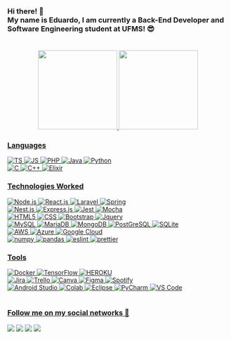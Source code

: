 ### Hi there! 👋 <br> My name is Eduardo, I am currently a Back-End Developer and Software Engineering student at UFMS! 😎

#

<div align="center">
  <a href="https://github.com/EduardoSLuz">
  <img height="180em" src="https://github-readme-stats.vercel.app/api?username=EduardoSLuz&show_icons=true&theme=radical&include_all_commits=true&count_private=true&cache_seconds=86400"/>
  <img height="180em" src="https://github-readme-stats.vercel.app/api/top-langs/?username=EduardoSLuz&layout=compact&langs_count=7&theme=radical&cache_seconds=86400"/>
</div>

<h3> Languages </h3>
<div>
  
  <img src = "https://img.shields.io/badge/TypeScript-007ACC?style=for-the-badge&logo=typescript&logoColor=white" alt = "TS"/>
  <img src = "https://img.shields.io/badge/JavaScript-F7DF1E?style=for-the-badge&logo=javascript&logoColor=black" alt = "JS"/>
  <img src = "https://img.shields.io/badge/PHP-777BB4?style=for-the-badge&logo=php&logoColor=white" alt = "PHP"/>
  <img src = "https://img.shields.io/badge/Java-ED8B00?style=for-the-badge&logo=openjdk&logoColor=white" alt = "Java"/>
  <img src = "https://img.shields.io/badge/Python-3776AB?style=for-the-badge&logo=python&logoColor=white" alt = "Python"/>
  <br>
  
  <img src = "https://img.shields.io/badge/c-%2300599C.svg?style=for-the-badge&logo=c&logoColor=white" alt = "C"/>
  <img src = "https://img.shields.io/badge/C%2B%2B-00599C?style=for-the-badge&logo=c%2B%2B&logoColor=white" alt = "C++"/>
  <img src = "https://img.shields.io/badge/Elixir-4B275F?style=for-the-badge&logo=elixir&logoColor=white" alt = "Elixir"/>
  <br> 
  
</div>

<h3> Technologies Worked </h3>
<div>

  <img src = "https://img.shields.io/badge/Node.js-43853D?style=for-the-badge&logo=node.js&logoColor=white" alt = "Node.js"/>
  <img src = "https://img.shields.io/badge/react-%2320232a.svg?style=for-the-badge&logo=react&logoColor=%2361DAFB" alt = "React.js"/>
  <img src = "https://img.shields.io/badge/Laravel-FF2D20?style=for-the-badge&logo=laravel&logoColor=white" alt = "Laravel"/>
  <img src = "https://img.shields.io/badge/spring-%236DB33F.svg?style=for-the-badge&logo=spring&logoColor=white" alt = "Spring"/>
  <br>
  
  <img src = "https://img.shields.io/badge/nestjs-%23E0234E.svg?style=for-the-badge&logo=nestjs&logoColor=white" alt = "Nest.js"/>
  <img src = "https://img.shields.io/badge/express.js-%23404d59.svg?style=for-the-badge&logo=express&logoColor=%2361DAFB" alt = "Express.js"/>
  <img src = "https://img.shields.io/badge/-jest-%23C21325?style=for-the-badge&logo=jest&logoColor=white" alt = "Jest"/>
  <img src = "https://img.shields.io/badge/mocha.js-323330?style=for-the-badge&logo=mocha&logoColor=Brown" alt = "Mocha"/>
  <br>

  <img src = "https://img.shields.io/badge/HTML5-E34F26?style=for-the-badge&logo=html5&logoColor=white" alt = "HTML5"/>
  <img src = "https://img.shields.io/badge/CSS-239120?&style=for-the-badge&logo=css3&logoColor=white" alt = "CSS"/>
  <img src = "https://img.shields.io/badge/bootstrap-%23563D7C.svg?style=for-the-badge&logo=bootstrap&logoColor=white" alt = "Bootstrap"/>
  <img src = "https://img.shields.io/badge/jQuery-0769AD?style=for-the-badge&logo=jquery&logoColor=white" alt = "Jquery"/>
  <br>
  
  <img src = "https://img.shields.io/badge/MySQL-005C84?style=for-the-badge&logo=mysql&logoColor=white" alt = "MySQL"/>
  <img src = "https://img.shields.io/badge/MariaDB-003545?style=for-the-badge&logo=mariadb&logoColor=white" alt = "MariaDB"/>
  <img src = "https://img.shields.io/badge/MongoDB-4EA94B?style=for-the-badge&logo=mongodb&logoColor=white" alt = "MongoDB"/>
  <img src = "https://img.shields.io/badge/postgres-%23316192.svg?style=for-the-badge&logo=postgresql&logoColor=white" alt = "PostGreSQL"/>
  <img src = "https://img.shields.io/badge/SQLite-07405E?style=for-the-badge&logo=sqlite&logoColor=white" alt = "SQLite"/>
  <br>
  
  <img src = "https://img.shields.io/badge/Amazon_AWS-232F3E?style=for-the-badge&logo=amazon-aws&logoColor=white" alt = "AWS"/>
  <img src = "https://img.shields.io/badge/Microsoft_Azure-0089D6?style=for-the-badge&logo=microsoft-azure&logoColor=white" alt = "Azure"/>
  <img src = "https://img.shields.io/badge/Google_Cloud-4285F4?style=for-the-badge&logo=google-cloud&logoColor=white" alt = "Google Cloud"/>
  <br>
  
  <img src = "https://img.shields.io/badge/numpy-%23013243.svg?style=for-the-badge&logo=numpy&logoColor=white" alt = "numpy" />
  <img src = "https://img.shields.io/badge/pandas-%23150458.svg?style=for-the-badge&logo=pandas&logoColor=white" alt = "pandas"/>
  <img src = "https://img.shields.io/badge/eslint-3A33D1?style=for-the-badge&logo=eslint&logoColor=white" alt = "eslint"/>
  <img src = "https://img.shields.io/badge/prettier-1A2C34?style=for-the-badge&logo=prettier&logoColor=F7BA3E" alt = "prettier"/>
  
  <br>
  
</div>
  
<h3> Tools </h3>
<div>
  <img src = "https://img.shields.io/badge/docker-%230db7ed.svg?style=for-the-badge&logo=docker&logoColor=white" alt = "Docker"/>
  <img src = "https://img.shields.io/badge/TensorFlow-FF6F00?style=for-the-badge&logo=tensorflow&logoColor=white" alt = "TensorFlow"/>
  <img src = "https://img.shields.io/badge/Heroku-430098?style=for-the-badge&logo=heroku&logoColor=white" alt = "HEROKU"/>
  <br>
  
  <img src = "https://img.shields.io/badge/Jira-0052CC?style=for-the-badge&logo=Jira&logoColor=whit" alt = "Jira"/>
  <img src = "https://img.shields.io/badge/Trello-0052CC?style=for-the-badge&logo=trello&logoColor=white" alt = "Trello"/>
  <img src = "https://img.shields.io/badge/Canva-%2300C4CC.svg?&style=for-the-badge&logo=Canva&logoColor=white" alt = "Canva"/>
  <img src = "https://img.shields.io/badge/Figma-F24E1E?style=for-the-badge&logo=figma&logoColor=white" alt = "Figma"/>
  <img src = "https://img.shields.io/badge/Spotify-1ED760?&style=for-the-badge&logo=spotify&logoColor=white" alt = "Spotify"/>
  <br>
  
  <img src = "https://img.shields.io/badge/Android_Studio-3DDC84?style=for-the-badge&logo=android-studio&logoColor=white" alt = "Android Studio"/>
  <img src = "https://img.shields.io/badge/Colab-F9AB00?style=for-the-badge&logo=googlecolab&color=525252" alt = "Colab"/>
  <img src = "https://img.shields.io/badge/Eclipse-2C2255?style=for-the-badge&logo=eclipse&logoColor=white" alt = "Eclipse"/>
  <img src = "https://img.shields.io/badge/PyCharm-000000.svg?&style=for-the-badge&logo=PyCharm&logoColor=white" alt = "PyCharm"/>
  <img src = "https://img.shields.io/badge/Visual_Studio_Code-0078D4?style=for-the-badge&logo=visual%20studio%20code&logoColor=white" alt = "VS Code"/>
  <br>
</div>

#

### Follow me on my social networks 🚀

<div> 
  <a href="https://www.linkedin.com/in/eduardo-santos-luz-1491721a4/" target="_blank"><img src="https://img.shields.io/badge/-LinkedIn-%230077B5?style=for-the-badge&logo=linkedin&logoColor=white" target="_blank"><a>
  <a href="https://www.instagram.com/eduardo_s_luz/" target="_blank"><img src="https://img.shields.io/badge/-Instagram-%23E4405F?style=for-the-badge&logo=instagram&logoColor=white" target="_blank"></a>
  <a href = "mailto:edyven100@gmail.com"><img loading="lazy" src="https://img.shields.io/badge/Gmail-D14836?style=for-the-badge&logo=gmail&logoColor=white" target="_blank"></a>
  <a href="https://t.me/EduSLuz" target="_blank"><img src="https://img.shields.io/badge/Telegram-2CA5E0?style=for-the-badge&logo=telegram&logoColor=white" target="_blank"></a> 
</div>

